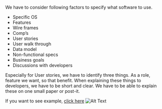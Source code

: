 We have to consider following factors to specify what software to use.
+ Specific OS
+ Features
+ Wire frames
+ Comp’s
+ User stories
+ User walk through
+ Data model
+ Non-functional specs
+ Business goals
+ Discussions with developers

Especially for User stories, we have to identify three things.
As a role, feature we want, so that benefit.
When explaining these things to developers, we have to be short and clear.
We have to be able to explain these on one small paper or post-it.

If you want to see example, [click here](http://www.capterra.com/connect)
![Alt Text](http://trondwingard.com/wp-content/uploads/2010/03/agilemanifesto.jpg)

